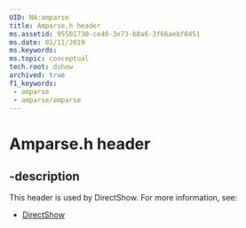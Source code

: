 ```yaml
---
UID: NA:amparse
title: Amparse.h header
ms.assetid: 95501730-ce40-3e73-b8a6-3f66aebf0451
ms.date: 01/11/2019
ms.keywords: 
ms.topic: conceptual
tech.root: dshow
archived: true
f1_keywords:
 - amparse
 - amparse/amparse
---
```


# Amparse.h header


## -description

This header is used by DirectShow. For more information, see:

- [DirectShow](../_dshow/index.md)

